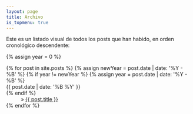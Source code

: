 ```yaml
---
layout: page
title: Archivo
is_topmenu: true
---
```


<p>Este es un listado visual de todos los posts que han habido, en orden cronológico descendente:</p>

{% assign year = 0 %}
<dl class="dl-horizontal">
{% for post in site.posts %}
    {% assign newYear = post.date | date: '%Y - %B' %}
    {% if year != newYear %}
        {% assign year = post.date | date: '%Y - %B' %}
        <dt>{{ post.date | date: '%B %Y' }}</dt>
    {% endif %}
    <dd>&raquo; <a href="{{ post.url }}">{{ post.title }}</a></dd>
{% endfor %}
</dl>

